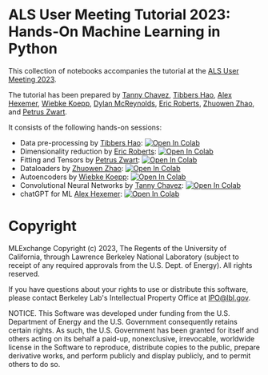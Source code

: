 # ALS User Meeting Tutorial 2023: Hands-On Machine Learning in Python

This collection of notebooks accompanies the tutorial at the [ALS User Meeting 2023](https://als.lbl.gov/2023-user-meeting-tutorials/).

The tutorial has been prepared by 
[Tanny Chavez](https://als.lbl.gov/people/tanny-chavez-esparza/),
[Tibbers Hao](https://als.lbl.gov/people/guanhua-tibbers-hao/),
[Alex Hexemer](https://als.lbl.gov/people/alex-hexemer/),
[Wiebke Koepp](https://als.lbl.gov/people/wiebke-koepp/),
[Dylan McReynolds](https://als.lbl.gov/people/dylan-mcreynolds/), 
[Eric Roberts](https://www.linkedin.com/in/eric-roberts714/), 
[Zhuowen Zhao](https://als.lbl.gov/people/zhuowen-zhao/), and
[Petrus Zwart](https://crd.lbl.gov/divisions/amcr/mathematics-dept/math-for-experimental-data-analysis/people-of-math-for-experimental-data-analysis-group/peter-zwart/).

It consists of the following hands-on sessions:
- Data pre-processing by [Tibbers Hao](https://als.lbl.gov/people/guanhua-tibbers-hao/): 
[![Open In Colab](https://colab.research.google.com/assets/colab-badge.svg)](https://colab.research.google.com/github/mlexchange/als_ml_tutorial/blob/main/2_1_ML_tutorial_DataPreprocessing.ipynb)
- Dimensionality reduction by [Eric Roberts](https://www.linkedin.com/in/eric-roberts714/): 
[![Open In Colab](https://colab.research.google.com/assets/colab-badge.svg)](https://colab.research.google.com/github/mlexchange/als_ml_tutorial/blob/main/2_2_Hands_On_Dimensionality_Reduction.ipynb)
- Fitting and Tensors by [Petrus Zwart](https://crd.lbl.gov/divisions/amcr/mathematics-dept/math-for-experimental-data-analysis/people-of-math-for-experimental-data-analysis-group/peter-zwart/): 
[![Open In Colab](https://colab.research.google.com/assets/colab-badge.svg)](https://colab.research.google.com/github/mlexchange/als_ml_tutorial/blob/main/3_2_Fitting_Basics.ipynb)
- Dataloaders by [Zhuowen Zhao](https://als.lbl.gov/people/zhuowen-zhao/): 
[![Open In Colab](https://colab.research.google.com/assets/colab-badge.svg)](https://colab.research.google.com/github/mlexchange/als_ml_tutorial/blob/main/2_2_ML_tutorial_dataLoading.ipynb)
- Autoencoders by [Wiebke Koepp](https://als.lbl.gov/people/wiebke-koepp/): 
[![Open In Colab](https://colab.research.google.com/assets/colab-badge.svg)](https://colab.research.google.com/github/mlexchange/als_ml_tutorial/blob/main/3_1_ML_tutorial_Network.ipynb)
- Convolutional Neural Networks by [Tanny Chavez](https://als.lbl.gov/people/tanny-chavez-esparza/): [![Open In Colab](https://colab.research.google.com/assets/colab-badge.svg)](https://colab.research.google.com/github/mlexchange/als_ml_tutorial/blob/main/4_2_ML_tutorial_cnn.ipynb)
- chatGPT for ML [Alex Hexemer](https://als.lbl.gov/people/alex-hexemer/): [![Open In Colab](https://colab.research.google.com/assets/colab-badge.svg)](https://colab.research.google.com/github/mlexchange/als_ml_tutorial/blob/main/3_4_ML_tutorial_chatGPT.ipynb)

# Copyright

MLExchange Copyright (c) 2023, The Regents of the University of California, through Lawrence Berkeley National Laboratory (subject to receipt of any required approvals from the U.S. Dept. of Energy). All rights reserved.

If you have questions about your rights to use or distribute this software, please contact Berkeley Lab's Intellectual Property Office at IPO@lbl.gov.

NOTICE. This Software was developed under funding from the U.S. Department of Energy and the U.S. Government consequently retains certain rights. As such, the U.S. Government has been granted for itself and others acting on its behalf a paid-up, nonexclusive, irrevocable, worldwide license in the Software to reproduce, distribute copies to the public, prepare derivative works, and perform publicly and display publicly, and to permit others to do so.
